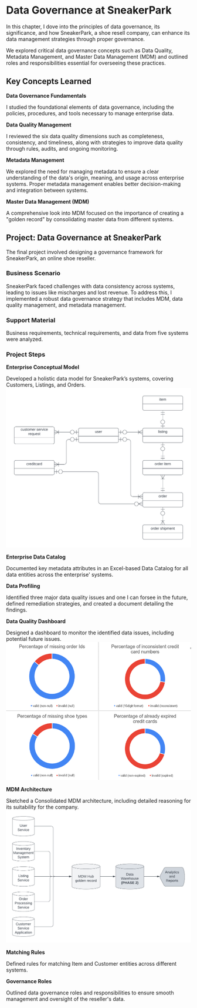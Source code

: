 # Data Governance at SneakerPark

In this chapter, I dove into the principles of data governance, its significance, and how SneakerPark, a shoe resell company, can enhance its data management strategies through proper governance.

We explored critical data governance concepts such as Data Quality, Metadata Management, and Master Data Management (MDM) and outlined roles and responsibilities essential for overseeing these practices.

## Key Concepts Learned

**Data Governance Fundamentals**

I studied the foundational elements of data governance, including the policies, procedures, and tools necessary to manage enterprise data.

**Data Quality Management**

I reviewed the six data quality dimensions such as completeness, consistency, and timeliness, along with strategies to improve data quality through rules, audits, and ongoing monitoring.

**Metadata Management**

We explored the need for managing metadata to ensure a clear understanding of the data's origin, meaning, and usage across enterprise systems. Proper metadata management enables better decision-making and integration between systems.

**Master Data Management (MDM)**

A comprehensive look into MDM focused on the importance of creating a "golden record" by consolidating master data from different systems.

## Project: Data Governance at SneakerPark

The final project involved designing a governance framework for SneakerPark, an online shoe reseller.

### Business Scenario

SneakerPark faced challenges with data consistency across systems, leading to issues like mischarges and lost revenue. To address this, I implemented a robust data governance strategy that includes MDM, data quality management, and metadata management.

### Support Material

Business requirements, technical requirements, and data from five systems were analyzed.

### Project Steps

**Enterprise Conceptual Model**

Developed a holistic data model for SneakerPark’s systems, covering Customers, Listings, and Orders.
![EDM](./IMG/EDM.png)

**Enterprise Data Catalog**

Documented key metadata attributes in an Excel-based Data Catalog for all data entities across the enterprise' systems.

**Data Profiling**

Identified three major data quality issues and one I can forsee in the future, defined remediation strategies, and created a document detailing the findings.

**Data Quality Dashboard**

Designed a dashboard to monitor the identified data issues, including potential future issues.
![Dashboard_Mockup](./IMG/Dashboard_Mockup.png)

**MDM Architecture**

Sketched a Consolidated MDM architecture, including detailed reasoning for its suitability for the company.
![MDM](./IMG/MDM.png)

**Matching Rules**

Defined rules for matching Item and Customer entities across different systems.

**Governance Roles**

Outlined data governance roles and responsibilities to ensure smooth management and oversight of the reseller's data.